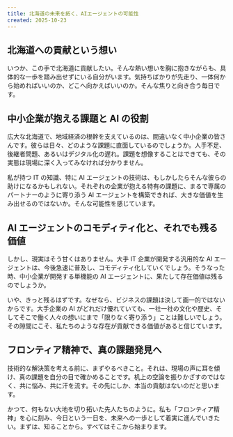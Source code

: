 ```yaml
---
title: 北海道の未来を拓く、AIエージェントの可能性
created: 2025-10-23
---
```


## 北海道への貢献という想い

いつか、この手で北海道に貢献したい。そんな熱い想いを胸に抱きながらも、具体的な一歩を踏み出せずにいる自分がいます。気持ちばかりが先走り、一体何から始めればいいのか、どこへ向かえばいいのか。そんな焦りと向き合う毎日です。

## 中小企業が抱える課題と AI の役割

広大な北海道で、地域経済の根幹を支えているのは、間違いなく中小企業の皆さんです。彼らは日々、どのような課題に直面しているのでしょうか。人手不足、後継者問題、あるいはデジタル化の遅れ。課題を想像することはできても、その実態は現場に深く入ってみなければ分かりません。

私が持つ IT の知識、特に AI エージェントの技術は、もしかしたらそんな彼らの助けになるかもしれない。それぞれの企業が抱える特有の課題に、まるで専属のパートナーのように寄り添う AI エージェントを構築できれば、大きな価値を生み出せるのではないか。そんな可能性を感じています。

## AI エージェントのコモディティ化と、それでも残る価値

しかし、現実はそう甘くはありません。大手 IT 企業が開発する汎用的な AI エージェントは、今後急速に普及し、コモディティ化していくでしょう。そうなった時、中小企業が開発する単機能の AI エージェントに、果たして存在価値は残るのでしょうか。

いや、きっと残るはずです。なぜなら、ビジネスの課題は決して画一的ではないからです。大手企業の AI がどれだけ優れていても、一社一社の文化や歴史、そしてそこで働く人々の想いにまで「限りなく寄り添う」ことは難しいでしょう。その隙間にこそ、私たちのような存在が貢献できる価値があると信じています。

## フロンティア精神で、真の課題発見へ

技術的な解決策を考える前に、まずやるべきこと。それは、現場の声に耳を傾け、真の課題を自分の目で確かめることです。机上の空論を振りかざすのではなく、共に悩み、共に汗を流す。その先にしか、本当の貢献はないのだと思います。

かつて、何もない大地を切り拓いた先人たちのように。私も「フロンティア精神」を心に刻み、今日という一日を、未来への一歩として着実に進んでいきたい。まずは、知ることから。すべてはそこから始まります。
